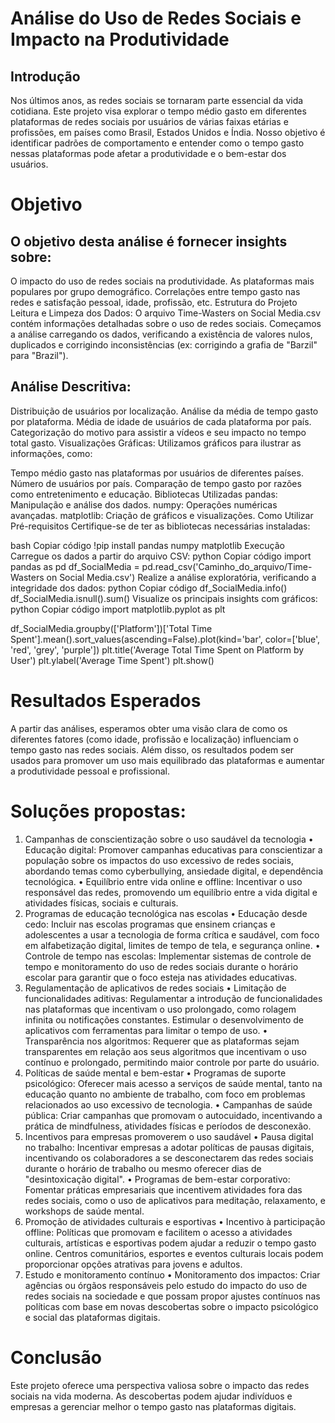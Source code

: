 # Análise do Uso de Redes Sociais e Impacto na Produtividade
## Introdução
Nos últimos anos, as redes sociais se tornaram parte essencial da vida cotidiana. Este projeto visa explorar o tempo médio gasto em diferentes plataformas de redes sociais por usuários de várias faixas etárias e profissões, em países como Brasil, Estados Unidos e Índia. Nosso objetivo é identificar padrões de comportamento e entender como o tempo gasto nessas plataformas pode afetar a produtividade e o bem-estar dos usuários.

# Objetivo
## O objetivo desta análise é fornecer insights sobre:

O impacto do uso de redes sociais na produtividade.
As plataformas mais populares por grupo demográfico.
Correlações entre tempo gasto nas redes e satisfação pessoal, idade, profissão, etc.
Estrutura do Projeto
Leitura e Limpeza dos Dados: O arquivo Time-Wasters on Social Media.csv contém informações detalhadas sobre o uso de redes sociais. Começamos a análise carregando os dados, verificando a existência de valores nulos, duplicados e corrigindo inconsistências (ex: corrigindo a grafia de "Barzil" para "Brazil").

## Análise Descritiva:

Distribuição de usuários por localização.
Análise da média de tempo gasto por plataforma.
Média de idade de usuários de cada plataforma por país.
Categorização do motivo para assistir a vídeos e seu impacto no tempo total gasto.
Visualizações Gráficas: Utilizamos gráficos para ilustrar as informações, como:

Tempo médio gasto nas plataformas por usuários de diferentes países.
Número de usuários por país.
Comparação de tempo gasto por razões como entretenimento e educação.
Bibliotecas Utilizadas
pandas: Manipulação e análise dos dados.
numpy: Operações numéricas avançadas.
matplotlib: Criação de gráficos e visualizações.
Como Utilizar
Pré-requisitos
Certifique-se de ter as bibliotecas necessárias instaladas:

bash
Copiar código
!pip install pandas numpy matplotlib
Execução
Carregue os dados a partir do arquivo CSV:
python
Copiar código
import pandas as pd
df_SocialMedia = pd.read_csv('Caminho_do_arquivo/Time-Wasters on Social Media.csv')
Realize a análise exploratória, verificando a integridade dos dados:
python
Copiar código
df_SocialMedia.info()
df_SocialMedia.isnull().sum()
Visualize os principais insights com gráficos:
python
Copiar código
import matplotlib.pyplot as plt

df_SocialMedia.groupby(['Platform'])['Total Time Spent'].mean().sort_values(ascending=False).plot(kind='bar', color=['blue', 'red', 'grey', 'purple'])
plt.title('Average Total Time Spent on Platform by User')
plt.ylabel('Average Time Spent')
plt.show()
# Resultados Esperados
A partir das análises, esperamos obter uma visão clara de como os diferentes fatores (como idade, profissão e localização) influenciam o tempo gasto nas redes sociais. Além disso, os resultados podem ser usados para promover um uso mais equilibrado das plataformas e aumentar a produtividade pessoal e profissional.
# Soluções propostas: 
1. Campanhas de conscientização sobre o uso saudável da tecnologia
•	Educação digital: Promover campanhas educativas para conscientizar a população sobre os impactos do uso excessivo de redes sociais, abordando temas como cyberbullying, ansiedade digital, e dependência tecnológica.
•	Equilíbrio entre vida online e offline: Incentivar o uso responsável das redes, promovendo um equilíbrio entre a vida digital e atividades físicas, sociais e culturais.
2. Programas de educação tecnológica nas escolas
•	Educação desde cedo: Incluir nas escolas programas que ensinem crianças e adolescentes a usar a tecnologia de forma crítica e saudável, com foco em alfabetização digital, limites de tempo de tela, e segurança online.
•	Controle de tempo nas escolas: Implementar sistemas de controle de tempo e monitoramento do uso de redes sociais durante o horário escolar para garantir que o foco esteja nas atividades educativas.
3. Regulamentação de aplicativos de redes sociais
•	Limitação de funcionalidades aditivas: Regulamentar a introdução de funcionalidades nas plataformas que incentivam o uso prolongado, como rolagem infinita ou notificações constantes. Estimular o desenvolvimento de aplicativos com ferramentas para limitar o tempo de uso.
•	Transparência nos algoritmos: Requerer que as plataformas sejam transparentes em relação aos seus algoritmos que incentivam o uso contínuo e prolongado, permitindo maior controle por parte do usuário.
4. Políticas de saúde mental e bem-estar
•	Programas de suporte psicológico: Oferecer mais acesso a serviços de saúde mental, tanto na educação quanto no ambiente de trabalho, com foco em problemas relacionados ao uso excessivo de tecnologia.
•	Campanhas de saúde pública: Criar campanhas que promovam o autocuidado, incentivando a prática de mindfulness, atividades físicas e períodos de desconexão.
5. Incentivos para empresas promoverem o uso saudável
•	Pausa digital no trabalho: Incentivar empresas a adotar políticas de pausas digitais, incentivando os colaboradores a se desconectarem das redes sociais durante o horário de trabalho ou mesmo oferecer dias de "desintoxicação digital".
•	Programas de bem-estar corporativo: Fomentar práticas empresariais que incentivem atividades fora das redes sociais, como o uso de aplicativos para meditação, relaxamento, e workshops de saúde mental.
6. Promoção de atividades culturais e esportivas
•	Incentivo à participação offline: Políticas que promovam e facilitem o acesso a atividades culturais, artísticas e esportivas podem ajudar a reduzir o tempo gasto online. Centros comunitários, esportes e eventos culturais locais podem proporcionar opções atrativas para jovens e adultos.
7. Estudo e monitoramento contínuo
•	Monitoramento dos impactos: Criar agências ou órgãos responsáveis pelo estudo do impacto do uso de redes sociais na sociedade e que possam propor ajustes contínuos nas políticas com base em novas descobertas sobre o impacto psicológico e social das plataformas digitais.

# Conclusão
Este projeto oferece uma perspectiva valiosa sobre o impacto das redes sociais na vida moderna. As descobertas podem ajudar indivíduos e empresas a gerenciar melhor o tempo gasto nas plataformas digitais.

